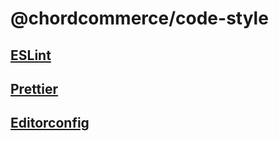 # @chordcommerce/code-style

## [ESLint](https://eslint.org/)

## [Prettier](https://prettier.io/)

## [Editorconfig](https://editorconfig.org/)
